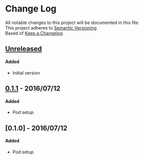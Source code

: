 # Change Log
All notable changes to this project will be documented in this file.  
This project adheres to [Semantic Versioning](http://semver.org/).  
Based of [Keep a Changelog](http://keepachangelog.com)

## [Unreleased]

[//]: # (Added)
[//]: # (Changed)
[//]: # (Deprecated)
[//]: # (Removed)
[//]: # (Fixed)
[//]: # (Security)

#### Added
- Initial version

## [0.1.1] - 2016/07/12

#### Added
- Pod setup

## [0.1.0] - 2016/07/12

#### Added
- Pod setup

[Unreleased]: https://github.com/negebauer/UCSiding/compare/0.1.1...dev
[0.1.1]: https://github.com/negebauer/UCSiding/compare/0.1.0...0.1.1
